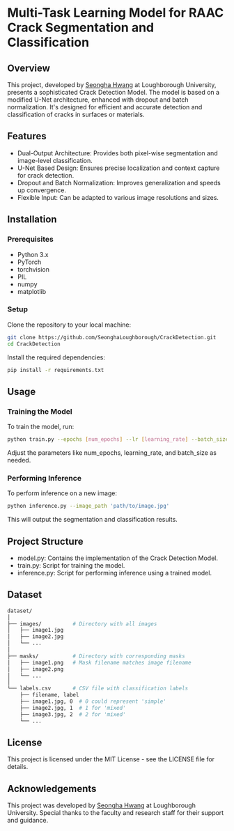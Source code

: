 # Multi-Task Learning Model for RAAC Crack Segmentation and Classification

## Overview
This project, developed by [Seongha Hwang](https://www.linkedin.com/in/seongha-hwang-a478a068/) at Loughborough University, presents a sophisticated Crack Detection Model. The model is based on a modified U-Net architecture, enhanced with dropout and batch normalization. It's designed for efficient and accurate detection and classification of cracks in surfaces or materials.

## Features
- Dual-Output Architecture: Provides both pixel-wise segmentation and image-level classification.
- U-Net Based Design: Ensures precise localization and context capture for crack detection.
- Dropout and Batch Normalization: Improves generalization and speeds up convergence.
- Flexible Input: Can be adapted to various image resolutions and sizes.

## Installation
### Prerequisites
- Python 3.x
- PyTorch
- torchvision
- PIL
- numpy
- matplotlib

### Setup
Clone the repository to your local machine:

```bash
git clone https://github.com/SeonghaLoughborough/CrackDetection.git
cd CrackDetection
```

Install the required dependencies:

```bash
pip install -r requirements.txt
```

## Usage
### Training the Model
To train the model, run:

```bash
python train.py --epochs [num_epochs] --lr [learning_rate] --batch_size [batch_size]
```

Adjust the parameters like num_epochs, learning_rate, and batch_size as needed.

### Performing Inference
To perform inference on a new image:

```bash
python inference.py --image_path 'path/to/image.jpg'
```
This will output the segmentation and classification results.

## Project Structure
- model.py: Contains the implementation of the Crack Detection Model.
- train.py: Script for training the model.
- inference.py: Script for performing inference using a trained model.

## Dataset

```bash
dataset/
│
├── images/          # Directory with all images
│   ├── image1.jpg
│   ├── image2.jpg
│   └── ...
│
├── masks/           # Directory with corresponding masks
│   ├── image1.png   # Mask filename matches image filename
│   ├── image2.png
│   └── ...
│
└── labels.csv       # CSV file with classification labels
    ├── filename, label
    ├── image1.jpg, 0  # 0 could represent 'simple'
    ├── image2.jpg, 1  # 1 for 'mixed'
    ├── image3.jpg, 2  # 2 for 'mixed'  
    └── ...
```
## License
This project is licensed under the MIT License - see the LICENSE file for details.

## Acknowledgements
This project was developed by [Seongha Hwang](https://www.linkedin.com/in/seongha-hwang-a478a068/) at Loughborough University. Special thanks to the faculty and research staff for their support and guidance.




